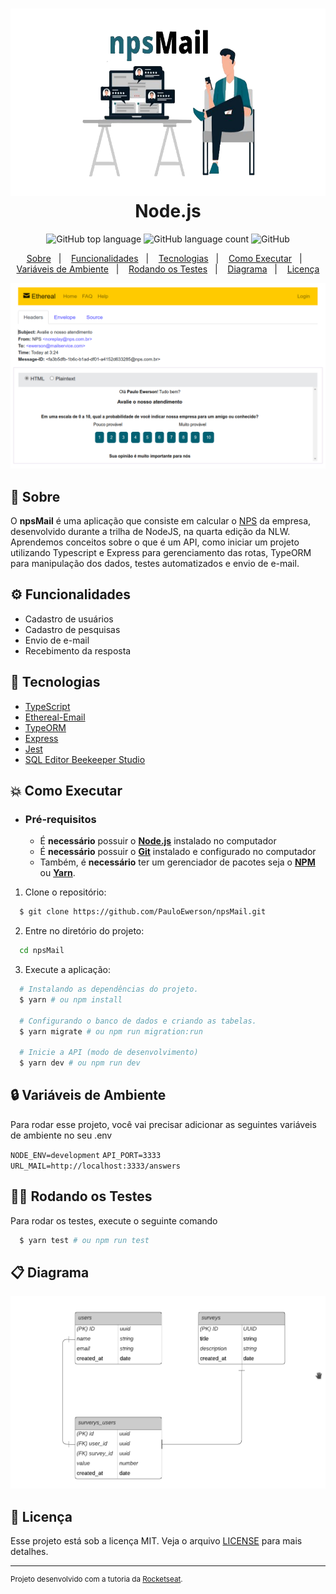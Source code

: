 <h1 align="center">
    <img alt="npsMail" src=".github/npsMail.png" height="300px" />
    </br>
    Node.js
</h1>

<p align="center">
  <img alt="GitHub top language" src="https://img.shields.io/github/languages/top/PauloEwerson/npsMail?style=flat-square">
  <img alt="GitHub language count" src="https://img.shields.io/github/languages/count/PauloEwerson/npsMail?style=flat-square">
  <img alt="GitHub" src="https://img.shields.io/github/license/PauloEwerson/npsMail?style=flat-square"> 
</p>

<p align="center">
  <a href="#bookmark-sobre">Sobre</a>&nbsp;&nbsp;&nbsp;|&nbsp;&nbsp;&nbsp;
  <a href="#gear-funcionalidades">Funcionalidades</a>&nbsp;&nbsp;&nbsp;|&nbsp;&nbsp;&nbsp;
  <a href="#rocket-tecnologias">Tecnologias</a>&nbsp;&nbsp;&nbsp;|&nbsp;&nbsp;&nbsp;
  <a href="#boom-como-executar">Como Executar</a>&nbsp;&nbsp;&nbsp;|&nbsp;&nbsp;&nbsp;
  <a href="#lock-variáveis-de-ambiente">Variáveis de Ambiente</a>&nbsp;&nbsp;&nbsp;|&nbsp;&nbsp;&nbsp;
  <a href="#scientist-rodando-os-testes">Rodando os Testes</a>&nbsp;&nbsp;&nbsp;|&nbsp;&nbsp;&nbsp;
  <a href="#clipboard-diagrama">Diagrama</a>&nbsp;&nbsp;&nbsp;|&nbsp;&nbsp;&nbsp;
  <a href="#memo-licença">Licença</a>
</p>

<p align="center">
  <img alt="mockup do projeto" width="650px" src="./.github/mailQuestion.png" />
<p>

## :bookmark: Sobre

O **npsMail** é uma aplicação que consiste em calcular o [NPS](https://pt.wikipedia.org/wiki/Net_Promoter_Score) da empresa, desenvolvido durante a trilha de NodeJS, na quarta edição da NLW. Aprendemos conceitos sobre o que é um API, como iniciar um projeto utilizando Typescript e Express para gerenciamento das rotas, TypeORM para manipulação dos dados, testes automatizados e envio de e-mail.

## :gear: Funcionalidades

- Cadastro de usuários
- Cadastro de pesquisas
- Envio de e-mail
- Recebimento da resposta

## :rocket: Tecnologias

- [TypeScript](https://www.typescriptlang.org/)
- [Ethereal-Email](https://ethereal.email/)
- [TypeORM](https://typeorm.io/#/)
- [Express](https://expressjs.com/pt-br/)
- [Jest](https://jestjs.io/)
- [SQL Editor Beekeeper Studio](https://www.beekeeperstudio.io/)

## :boom: Como Executar

- ### **Pré-requisitos**

  - É **necessário** possuir o **[Node.js](https://nodejs.org/en/)** instalado no computador
  - É **necessário** possuir o **[Git](https://git-scm.com/)** instalado e configurado no computador
  - Também, é **necessário** ter um gerenciador de pacotes seja o **[NPM](https://www.npmjs.com/)** ou **[Yarn](https://yarnpkg.com/)**.
  
1. Clone o repositório:

```sh
  $ git clone https://github.com/PauloEwerson/npsMail.git
```
    
2. Entre no diretório do projeto:

```bash
  cd npsMail
```

3. Execute a aplicação:

```sh
  # Instalando as dependências do projeto.
  $ yarn # ou npm install
  
  # Configurando o banco de dados e criando as tabelas.
  $ yarn migrate # ou npm run migration:run

  # Inicie a API (modo de desenvolvimento)
  $ yarn dev # ou npm run dev
```
    
## :lock: Variáveis de Ambiente

Para rodar esse projeto, você vai precisar adicionar as seguintes variáveis de ambiente no seu .env

`NODE_ENV=development`
`API_PORT=3333`
`URL_MAIL=http://localhost:3333/answers`

## :scientist: Rodando os Testes

Para rodar os testes, execute o seguinte comando

```bash
  $ yarn test # ou npm run test
```

## :clipboard: Diagrama
    
<p align="left">
  <img alt="mockup do projeto" width="650px" src="./.github/diagrama.png" />
<p>

## :memo: Licença

Esse projeto está sob a licença MIT. Veja o arquivo [LICENSE](LICENSE.md) para mais detalhes.

---
<sup>Projeto desenvolvido com a tutoria da [Rocketseat](rocketseat.com.br).</sup>
